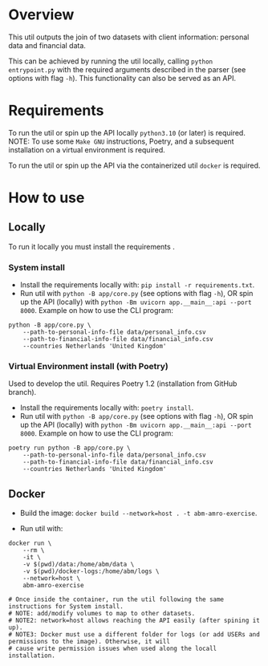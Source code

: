 # Overview
This util outputs the join of two datasets with client information: personal data and financial data.

This can be achieved by running the util locally, calling `python entrypoint.py` with the required arguments described in the parser (see options with flag `-h`).
This functionality can also be served as an API.

# Requirements
To run the util or spin up the API locally `python3.10` (or later) is required.
NOTE: To use some `Make GNU` instructions, Poetry, and a subsequent installation on a virtual environment is required.

To run the util or spin up the API via the containerized util `docker` is required.

# How to use
## Locally
To run it locally you must install the requirements .

### System install
- Install the requirements locally with: `pip install -r requirements.txt`.
- Run util with `python -B app/core.py` (see options with flag `-h`), OR spin up the API (locally) with `python -Bm uvicorn app.__main__:api --port 8000`.
Example on how to use the CLI program:
```
python -B app/core.py \
    --path-to-personal-info-file data/personal_info.csv
    --path-to-financial-info-file data/financial_info.csv
    --countries Netherlands 'United Kingdom'
```

### Virtual Environment install (with Poetry)
Used to develop the util. Requires Poetry 1.2 (installation from GitHub branch).

- Install the requirements locally with: `poetry install`.
- Run util with `python -B app/core.py` (see options with flag `-h`), OR spin up the API (locally) with `python -Bm uvicorn app.__main__:api --port 8000`.
Example on how to use the CLI program:
```
poetry run python -B app/core.py \
    --path-to-personal-info-file data/personal_info.csv
    --path-to-financial-info-file data/financial_info.csv
    --countries Netherlands 'United Kingdom'
```

## Docker
- Build the image: `docker build --network=host . -t abm-amro-exercise`.

- Run util with:
```
docker run \
    --rm \
    -it \
    -v $(pwd)/data:/home/abm/data \
    -v $(pwd)/docker-logs:/home/abm/logs \
    --network=host \
    abm-amro-exercise

# Once inside the container, run the util following the same instructions for System install.
# NOTE: add/modify volumes to map to other datasets.
# NOTE2: network=host allows reaching the API easily (after spining it up).
# NOTE3: Docker must use a different folder for logs (or add USERs and permissions to the image). Otherwise, it will
# cause write permission issues when used along the locall installation.
```
